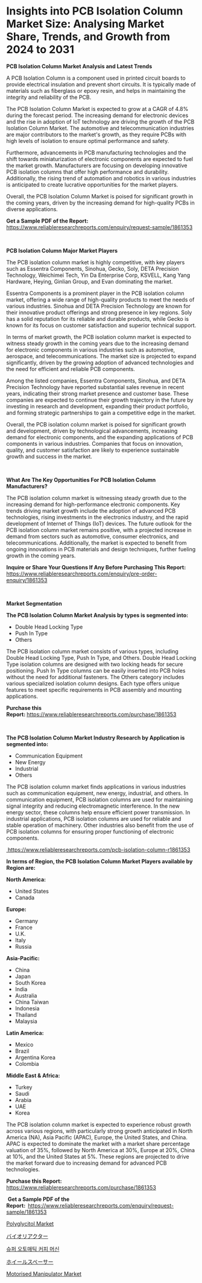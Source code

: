 <p><h1>Insights into PCB Isolation Column Market Size: Analysing Market Share, Trends, and Growth from 2024 to 2031</h1></p><p><strong>PCB Isolation Column Market Analysis and Latest Trends</strong></p>
<p><p>A PCB Isolation Column is a component used in printed circuit boards to provide electrical insulation and prevent short circuits. It is typically made of materials such as fiberglass or epoxy resin, and helps in maintaining the integrity and reliability of the PCB.</p><p>The PCB Isolation Column Market is expected to grow at a CAGR of 4.8% during the forecast period. The increasing demand for electronic devices and the rise in adoption of IoT technology are driving the growth of the PCB Isolation Column Market. The automotive and telecommunication industries are major contributors to the market's growth, as they require PCBs with high levels of isolation to ensure optimal performance and safety.</p><p>Furthermore, advancements in PCB manufacturing technologies and the shift towards miniaturization of electronic components are expected to fuel the market growth. Manufacturers are focusing on developing innovative PCB isolation columns that offer high performance and durability. Additionally, the rising trend of automation and robotics in various industries is anticipated to create lucrative opportunities for the market players.</p><p>Overall, the PCB Isolation Column Market is poised for significant growth in the coming years, driven by the increasing demand for high-quality PCBs in diverse applications.</p></p>
<p><strong>Get a Sample PDF of the Report:&nbsp;</strong> <a href="https://www.reliableresearchreports.com/enquiry/request-sample/1861353">https://www.reliableresearchreports.com/enquiry/request-sample/1861353</a></p>
<p>&nbsp;</p>
<p><strong>PCB Isolation Column Major Market Players</strong></p>
<p><p>The PCB isolation column market is highly competitive, with key players such as Essentra Components, Sinohua, Gecko, Soly, DETA Precision Technology, Weichimei Tech, Yin Da Enterprise Corp, KSVELL, Kang Yang Hardware, Heying, Ginlian Group, and Evan dominating the market. </p><p>Essentra Components is a prominent player in the PCB isolation column market, offering a wide range of high-quality products to meet the needs of various industries. Sinohua and DETA Precision Technology are known for their innovative product offerings and strong presence in key regions. Soly has a solid reputation for its reliable and durable products, while Gecko is known for its focus on customer satisfaction and superior technical support.</p><p>In terms of market growth, the PCB isolation column market is expected to witness steady growth in the coming years due to the increasing demand for electronic components in various industries such as automotive, aerospace, and telecommunications. The market size is projected to expand significantly, driven by the growing adoption of advanced technologies and the need for efficient and reliable PCB components.</p><p>Among the listed companies, Essentra Components, Sinohua, and DETA Precision Technology have reported substantial sales revenue in recent years, indicating their strong market presence and customer base. These companies are expected to continue their growth trajectory in the future by investing in research and development, expanding their product portfolio, and forming strategic partnerships to gain a competitive edge in the market.</p><p>Overall, the PCB isolation column market is poised for significant growth and development, driven by technological advancements, increasing demand for electronic components, and the expanding applications of PCB components in various industries. Companies that focus on innovation, quality, and customer satisfaction are likely to experience sustainable growth and success in the market.</p></p>
<p>&nbsp;</p>
<p><strong>What Are The Key Opportunities For PCB Isolation Column Manufacturers?</strong></p>
<p><p>The PCB isolation column market is witnessing steady growth due to the increasing demand for high-performance electronic components. Key trends driving market growth include the adoption of advanced PCB technologies, rising investments in the electronics industry, and the rapid development of Internet of Things (IoT) devices. The future outlook for the PCB isolation column market remains positive, with a projected increase in demand from sectors such as automotive, consumer electronics, and telecommunications. Additionally, the market is expected to benefit from ongoing innovations in PCB materials and design techniques, further fueling growth in the coming years.</p></p>
<p><strong>Inquire or Share Your Questions If Any Before Purchasing This Report:</strong> <a href="https://www.reliableresearchreports.com/enquiry/pre-order-enquiry/1861353">https://www.reliableresearchreports.com/enquiry/pre-order-enquiry/1861353</a></p>
<p>&nbsp;</p>
<p><strong>Market Segmentation</strong></p>
<p><strong>The PCB Isolation Column Market Analysis by types is segmented into:</strong></p>
<p><ul><li>Double Head Locking Type</li><li>Push In Type</li><li>Others</li></ul></p>
<p><p>The PCB isolation column market consists of various types, including Double Head Locking Type, Push In Type, and Others. Double Head Locking Type isolation columns are designed with two locking heads for secure positioning. Push In Type columns can be easily inserted into PCB holes without the need for additional fasteners. The Others category includes various specialized isolation column designs. Each type offers unique features to meet specific requirements in PCB assembly and mounting applications.</p></p>
<p><strong>Purchase this Report:&nbsp;</strong><a href="https://www.reliableresearchreports.com/purchase/1861353">https://www.reliableresearchreports.com/purchase/1861353</a></p>
<p>&nbsp;</p>
<p><strong>The PCB Isolation Column Market Industry Research by Application is segmented into:</strong></p>
<p><ul><li>Communication Equipment</li><li>New Energy</li><li>Industrial</li><li>Others</li></ul></p>
<p><p>The PCB isolation column market finds applications in various industries such as communication equipment, new energy, industrial, and others. In communication equipment, PCB isolation columns are used for maintaining signal integrity and reducing electromagnetic interference. In the new energy sector, these columns help ensure efficient power transmission. In industrial applications, PCB isolation columns are used for reliable and stable operation of machinery. Other industries also benefit from the use of PCB isolation columns for ensuring proper functioning of electronic components.</p></p>
<p><a href="https://www.reliableresearchreports.com/pcb-isolation-column-r1861353">&nbsp;https://www.reliableresearchreports.com/pcb-isolation-column-r1861353</a></p>
<p><strong>In terms of Region, the PCB Isolation Column Market Players available by Region are:</strong></p>
<p>
    <p> <strong> North America: </strong>
        <ul>
            <li>United States</li>
            <li>Canada</li>
        </ul>
        </p> 
    <p> <strong> Europe: </strong>
        <ul>
            <li>Germany</li>
            <li>France</li>
            <li>U.K.</li>
            <li>Italy</li>
            <li>Russia</li>
        </ul>
        </p> 
    <p> <strong> Asia-Pacific: </strong>
        <ul>
            <li>China</li>
            <li>Japan</li>
            <li>South Korea</li>
            <li>India</li>
            <li>Australia</li>
            <li>China Taiwan</li>
            <li>Indonesia</li>
            <li>Thailand</li>
            <li>Malaysia</li>
        </ul>
        </p> 
    <p> <strong> Latin America: </strong>
        <ul>
            <li>Mexico</li>
            <li>Brazil</li>
            <li>Argentina Korea</li>
            <li>Colombia</li>
        </ul>
        </p> 
    <p> <strong> Middle East & Africa: </strong>
        <ul>
            <li>Turkey</li>
            <li>Saudi</li>
            <li>Arabia</li>
            <li>UAE</li>
            <li>Korea</li>
        </ul>
    </p>
    </p>
<p><p>The PCB isolation column market is expected to experience robust growth across various regions, with particularly strong growth anticipated in North America (NA), Asia Pacific (APAC), Europe, the United States, and China. APAC is expected to dominate the market with a market share percentage valuation of 35%, followed by North America at 30%, Europe at 20%, China at 10%, and the United States at 5%. These regions are projected to drive the market forward due to increasing demand for advanced PCB technologies.</p></p>
<p><strong>Purchase this Report: </strong><a href="https://www.reliableresearchreports.com/purchase/1861353">https://www.reliableresearchreports.com/purchase/1861353</a></p>
<p>&nbsp;<strong>Get a Sample PDF of the Report:&nbsp;&nbsp;</strong><a href="https://www.reliableresearchreports.com/enquiry/request-sample/1861353">https://www.reliableresearchreports.com/enquiry/request-sample/1861353</a></p>
<p><strong></strong></p>
<p><p><a href="https://issuu.com/reportprime-2/docs/polyglycitol-market-size-2030.pptx">Polyglycitol Market</a></p><p><a href="https://github.com/cbigkbh02719/Market-Research-Report-List-1/blob/main/886248043128.md">バイオリアクター</a></p><p><a href="https://github.com/vsr06p4p49/Market-Research-Report-List-1/blob/main/423503839737.md">슈퍼 오토매틱 커피 머신</a></p><p><a href="https://github.com/ReganWisoky2023/Market-Research-Report-List-1/blob/main/839655643129.md">ホイールスペーサー</a></p><p><a href="https://github.com/angelajermaine/Market-Research-Report-List-3/blob/main/motorised-manipulator-market.md">Motorised Manipulator Market</a></p></p>